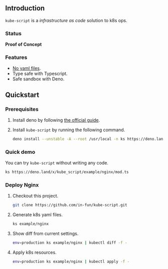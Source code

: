 ## Introduction

`kube-script` is a *infrastructure as code* solution to k8s ops.

### Status

**Proof of Concept**

### Features

* [No yaml files](https://noyaml.com/).
* Type safe with Typescript.
* Safe sandbox with Deno.

## Quickstart

### Prerequisites


1. Install deno by following [the official guide](https://deno.land/manual@v1.28.1/getting_started/installation).
2. Install `kube-script` by running the following command.

   ```bash
   deno install --unstable -A --root /usr/local -n ks https://deno.land/x/kube_script@v0.1.0/main.ts
   ```
### Quick demo

You can try `kube-script` without writing any code.
```bash
ks https://deno.land/x/kube_script/example/nginx/mod.ts
```

### Deploy Nginx

1. Checkout this project.
   ```bash
   git clone https://github.com/in-fun/kube-script.git
   ```

1. Generate k8s yaml files.

   ```bash
   ks example/nginx
   ```
2. Show diff from current settings.

   ```bash
   env=production ks example/nginx | kubectl diff -f -
   ```
3. Apply k8s resources.

   ```bash
   env=production ks example/nginx | kubectl apply -f -
   ```



